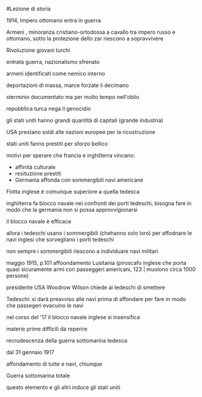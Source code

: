 #Lezione di storia

1914, Impero ottomano entra in guerra

Armeni , minoranza cristiano-ortodossa a cavallo tra impero russo e ottomano, sotto la protezione dello zar riescono a sopravvivere


Rivoluzione giovani turchi

entrata guerra, nazionalismo sfrenato

armeni identificati come nemico interno

deportazioni di massa, marce forzate li decimano


sterminio documentato ma per molto tempo nell'oblio

repubblica turca nega il genocidio

gli stati uniti hanno grandi quantità di capitali  (grande industria)


USA prestano soldi alle nazioni europee per la ricostruzione

stati uniti fanno prestiti per sforzo bellico

motivi per sperare che francia e inghilterra vincano:
* affinità culturale
* resituzione prestiti
* Germania affonda con sommergibili navi americane

Flotta inglese è comunque superiore a quella tedesca

inghilterra fa blocco navale nei confronti dei porti tedeschi, bisogna fare in modo che la germania non si possa approvvigionarsi

il blocco navale è efficace

allora i tedeschi usano i sommergibili (chehanno solo loro) per affodnare le navi inglesi che sorvegliano i porti tedeschi

non sempre i sommergibili riescono a individuare navi militari

maggio 1915, p.101 affoondamento Lusitania (piroscafo inglese che porta quasi sicuramente armi con passeggeri americani, 123 | muoiono circa 1000 persone)

presidente USA Woodrow Wilson chiede ai tedeschi di smettere

Tedeschi: si darà preavviso alle navi prima di affondare per fare in modo che passegeri evacuino le navi


nel corso del '17 il blocco navale inglese si insensifica

materie prime difficili da reperire

recrudescenza della guerra sottomarina tedesca

dal 31 gennaio 1917

affondamento di tutte e navi, chiunque 

Guerra sottomarina totale

questo elemento e gli altri induce gli stati uniti

<!--stackedit_data:
eyJoaXN0b3J5IjpbNzE1NDg0Njg4LC0xODczOTMwMDc1XX0=
-->